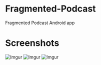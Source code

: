 # Fragmented-Podcast
Fragmented Podcast Android app

Screenshots
===========

![Imgur](https://i.imgur.com/6fuZFjFm.png)     ![Imgur](https://i.imgur.com/OEMQlJxm.png)     ![Imgur](https://i.imgur.com/F49Xfucm.png)
